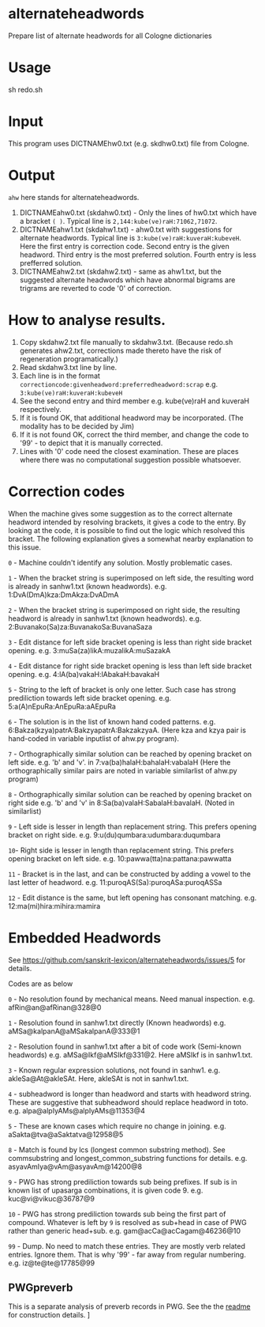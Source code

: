 # alternateheadwords
Prepare list of alternate headwords for all Cologne dictionaries

# Usage
sh redo.sh

# Input
This program uses DICTNAMEhw0.txt (e.g. skdhw0.txt) file from Cologne.

# Output
`ahw` here stands for alternateheadwords.

1. DICTNAMEahw0.txt (skdahw0.txt) - Only the lines of hw0.txt which have a bracket `( )`. Typical line is `2,144:kube(ve)raH:71062,71072`.
2. DICTNAMEahw1.txt (skdahw1.txt) - ahw0.txt with suggestions for alternate headwords. Typical line is `3:kube(ve)raH:kuveraH:kubeveH`. Here the first entry is correction code. Second entry is the given headword. Third entry is the most preferred solution. Fourth entry is less prefferred solution.
3. DICTNAMEahw2.txt (skdahw2.txt) - same as ahw1.txt, but the suggested alternate headwords which have abnormal bigrams are trigrams are reverted to code '0' of correction.

# How to analyse results.
1. Copy skdahw2.txt file manually to skdahw3.txt. (Because redo.sh generates ahw2.txt, corrections made thereto have the risk of regeneration programatically.)
2. Read skdahw3.txt line by line.
3. Each line is in the format `correctioncode:givenheadword:preferredheadword:scrap` e.g. `3:kube(ve)raH:kuveraH:kubeveH`
4. See the second entry and third member e.g. kube(ve)raH and kuveraH respectively.
5. If it is found OK, that additional headword may be incorporated. (The modality has to be decided by Jim)
6. If it is not found OK, correct the third member, and change the code to '99' - to depict that it is manually corrected.
7. Lines with '0' code need the closest examination. These are places where there was no computational suggestion possible whatsoever.

# Correction codes
When the machine gives some suggestion as to the correct alternate headword intended by resolving brackets, it gives a code to the entry.
By looking at the code, it is possible to find out the logic which resolved this bracket.
The following explanation gives a somewhat nearby explanation to this issue.

`0` - Machine couldn't identify any solution. Mostly problematic cases.

`1` - When the bracket string is superimposed on left side, the resulting word is already in sanhw1.txt (known headwords). e.g. 1:DvA(DmA)kza:DmAkza:DvADmA

`2` - When the bracket string is superimposed on right side, the resulting headword is already in sanhw1.txt (known headwords). e.g. 2:Buvanako(Sa)za:BuvanakoSa:BuvanaSaza

`3` - Edit distance for left side bracket opening is less than right side bracket opening. e.g. 3:muSa(za)likA:muzalikA:muSazakA

`4` - Edit distance for right side bracket opening is less than left side bracket opening. e.g. 4:lA(ba)vakaH:lAbakaH:bavakaH

`5` - String to the left of bracket is only one letter. Such case has strong prediliction towards left side bracket opening. e.g. 5:a(A)nEpuRa:AnEpuRa:aAEpuRa

`6` - The solution is in the list of known hand coded patterns. e.g. 6:Bakza(kzya)patrA:BakzyapatrA:BakzakzyaA. (Here kza and kzya pair is hand-coded in variable inputlist of ahw.py program).

`7` - Orthographically similar solution can be reached by opening bracket on left side. e.g. 'b' and 'v'. in 7:va(ba)halaH:bahalaH:vabalaH (Here the orthographically similar pairs are noted in variable similarlist of ahw.py program)

`8` - Orthographically similar solution can be reached by opening bracket on right side e.g. 'b' and 'v' in 8:Sa(ba)valaH:SabalaH:bavalaH. (Noted in similarlist)

`9` - Left side is lesser in length than replacement string. This prefers opening bracket on right side. e.g. 9:u(du)qumbara:udumbara:duqumbara

`10`- Right side is lesser in length than replacement string. This prefers opening bracket on left side. e.g. 10:pawwa(tta)na:pattana:pawwatta

`11` - Bracket is in the last, and can be constructed by adding a vowel to the last letter of headword. e.g. 11:puroqAS(Sa):puroqASa:puroqASSa

`12` - Edit distance is the same, but left opening has consonant matching. e.g. 12:ma(mi)hira:mihira:mamira

# Embedded Headwords

See https://github.com/sanskrit-lexicon/alternateheadwords/issues/5 for details.

Codes are as below

`0` - No resolution found by mechanical means. Need manual inspection. e.g. afRin@an@afRinan@328@0

`1` - Resolution found in sanhw1.txt directly (Known headwords) e.g. aMSa@kalpanA@aMSakalpanA@333@1

`2` - Resolution found in sanhw1.txt after a bit of code work (Semi-known headwords) e.g. aMSa@Ikf@aMSIkf@331@2. Here aMSIkf is in sanhw1.txt.

`3` - Known regular expression solutions, not found in sanhw1. e.g. akleSa@At@akleSAt. Here, akleSAt is not in sanhw1.txt.

`4` - subheadword is longer than headword and starts with headword string. These are suggestive that subheadword should replace headword in toto. e.g. alpa@alpIyAMs@alpIyAMs@11353@4

`5` - These are known cases which require no change in joining. e.g. aSakta@tva@aSaktatva@12958@5

`8` - Match is found by lcs (longest common substring method). See commsubstring and longest_common_substring functions for details. e.g. asyavAmIya@vAm@asyavAm@14200@8

`9` - PWG has strong prediliction towards sub being prefixes. If sub is in known list of upasarga combinations, it is given code 9. e.g. kuc@vi@vikuc@36787@9

`10` - PWG has strong prediliction towards sub being the first part of compound. Whatever is left by `9` is resolved as sub+head in case of PWG rather than generic head+sub. e.g. gam@acCa@acCagam@46236@10

`99` - Dump. No need to match these entries. They are mostly verb related entries. Ignore them. That is why '99' - far away from regular numbering. e.g. iz@te@te@17785@99

## PWGpreverb
This is a separate analysis of preverb records in PWG.
See the the [readme](https://github.com/sanskrit-lexicon/alternateheadwords/tree/master/data/PWGpreverb) for construction details.
]